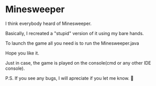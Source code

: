 # Minesweeper
I think everybody heard of Minesweeper.

Basically, I recreated a "stupid" version of it using my bare hands.

To launch the game all you need is to run the Minesweeper.java

Hope you like it.

Just in case, the game is played on the console(cmd or any other IDE console).

P.S.
If you see any bugs, I will apreciate if you let me know. 🙂
